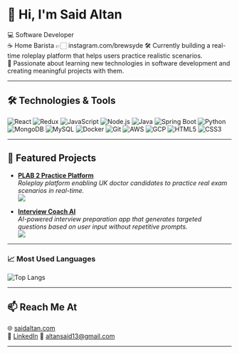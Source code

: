# 👋 Hi, I'm Said Altan  

💻 Software Developer  
☕️ Home Barista  👉🏻 instagram.com/brewsyde
🛠️ Currently building a real-time roleplay platform that helps users practice realistic scenarios.  
🚀 Passionate about learning new technologies in software development and creating meaningful projects with them.  


---

## 🛠️ Technologies & Tools  

![React](https://img.shields.io/badge/React-20232A?style=for-the-badge&logo=react&logoColor=61DAFB)
![Redux](https://img.shields.io/badge/Redux-764ABC?style=for-the-badge&logo=redux&logoColor=white)
![JavaScript](https://img.shields.io/badge/JavaScript-F7DF1E?style=for-the-badge&logo=javascript&logoColor=black)
![Node.js](https://img.shields.io/badge/Node.js-339933?style=for-the-badge&logo=node.js&logoColor=white)
![Java](https://img.shields.io/badge/Java-007396?style=for-the-badge&logo=java&logoColor=white)
![Spring Boot](https://img.shields.io/badge/Spring%20Boot-6DB33F?style=for-the-badge&logo=springboot&logoColor=white)
![Python](https://img.shields.io/badge/Python-3776AB?style=for-the-badge&logo=python&logoColor=white)
![MongoDB](https://img.shields.io/badge/MongoDB-4EA94B?style=for-the-badge&logo=mongodb&logoColor=white)
![MySQL](https://img.shields.io/badge/MySQL-4479A1?style=for-the-badge&logo=mysql&logoColor=white)
![Docker](https://img.shields.io/badge/Docker-2496ED?style=for-the-badge&logo=docker&logoColor=white)
![Git](https://img.shields.io/badge/Git-F05032?style=for-the-badge&logo=git&logoColor=white)
![AWS](https://img.shields.io/badge/AWS-232F3E?style=for-the-badge&logo=amazon-aws&logoColor=white)
![GCP](https://img.shields.io/badge/GCP-4285F4?style=for-the-badge&logo=google-cloud&logoColor=white)
![HTML5](https://img.shields.io/badge/HTML5-E34F26?style=for-the-badge&logo=html5&logoColor=white)
![CSS3](https://img.shields.io/badge/CSS3-1572B6?style=for-the-badge&logo=css3&logoColor=white)



---

## 🚀 Featured Projects  

- [**PLAB 2 Practice Platform**](https://github.com/altansaid/plab2projectnew)  
  *Roleplay platform enabling UK doctor candidates to practice real exam scenarios in real-time.*  
  <a href="https://www.plab2practice.com" target="_blank">
    <img src="https://img.shields.io/badge/🌐 Live_Demo-Visit-blue?style=for-the-badge" />
  </a>  

- [**Interview Coach AI**](https://github.com/altansaid/interviewcoach-ai)  
  *AI-powered interview preparation app that generates targeted questions based on user input without repetitive prompts.*  
  <a href="https://interviewcoach-ai.vercel.app/" target="_blank">
    <img src="https://img.shields.io/badge/🌐 Live_Demo-Visit-green?style=for-the-badge" />
  </a>  


---

### 📈 Most Used Languages  
![Top Langs](https://github-readme-stats.vercel.app/api/top-langs/?username=altansaid&layout=compact&theme=radical)  

---
## 📫 Reach Me At  
🌐 [saidaltan.com](https://saidaltan.com)  
💼 [LinkedIn]([https://linkedin.com/in/saidaltan](https://www.linkedin.com/in/altansaid/))  
📧 altansaid13@gmail.com  

---




<!--
**altansaid/altansaid** is a ✨ _special_ ✨ repository because its `README.md` (this file) appears on your GitHub profile.

Here are some ideas to get you started:

- 🔭 I’m currently working on ...
- 🌱 I’m currently learning ...
- 👯 I’m looking to collaborate on ...
- 🤔 I’m looking for help with ...
- 💬 Ask me about ...
- 📫 How to reach me: ...
- 😄 Pronouns: ...
- ⚡ Fun fact: ...
-->
